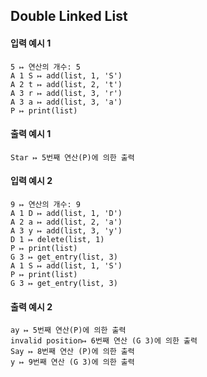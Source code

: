 

## Double Linked List

#### 입력 예시 1
```
5 ↦ 연산의 개수: 5
A 1 S ↦ add(list, 1, 'S')
A 2 t ↦ add(list, 2, 't')
A 3 r ↦ add(list, 3, 'r')
A 3 a ↦ add(list, 3, 'a')
P ↦ print(list)
```

#### 출력 예시 1
```
Star ↦ 5번째 연산(P)에 의한 출력
```

#### 입력 예시 2
```
9 ↦ 연산의 개수: 9
A 1 D ↦ add(list, 1, 'D')
A 2 a ↦ add(list, 2, 'a')
A 3 y ↦ add(list, 3, 'y')
D 1 ↦ delete(list, 1)
P ↦ print(list)
G 3 ↦ get_entry(list, 3)
A 1 S ↦ add(list, 1, 'S')
P ↦ print(list)
G 3 ↦ get_entry(list, 3)
```

#### 출력 예시 2
```
ay ↦ 5번째 연산(P)에 의한 출력
invalid position↦ 6번째 연산 (G 3)에 의한 출력
Say ↦ 8번째 연산 (P)에 의한 출력
y ↦ 9번째 연산 (G 3)에 의한 출력
```
